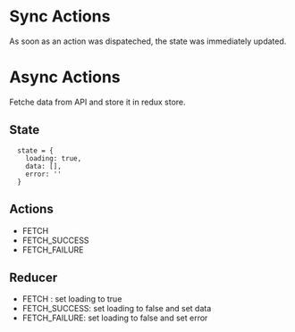 # Sync Actions
As soon as an action was dispateched, the state was immediately updated.

# Async Actions
Fetche data from API and store it in redux store.

 
## State
```
  state = {
    loading: true,
    data: [],
    error: ''
  }
```

## Actions
- FETCH
- FETCH_SUCCESS
- FETCH_FAILURE

## Reducer
- FETCH : set loading to true
- FETCH_SUCCESS: set loading to false and set data
- FETCH_FAILURE: set loading to false and set error


